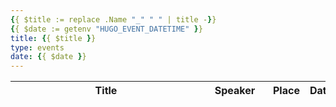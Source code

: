 ```yaml
---
{{ $title := replace .Name "_" " " | title -}}
{{ $date := getenv "HUGO_EVENT_DATETIME" }}
title: {{ $title }}
type: events
date: {{ $date }}
---
```


| Title <div style="width:290px"></div> | Speaker <div style="width:90px"></div> | Place <div style="width:40px"></div> | Datetime <div style="width:40px"></div> | Slides <div style="width:40px"></div> |
| :---: | :-----: |:------------------------------------:| :------: | :----: |
